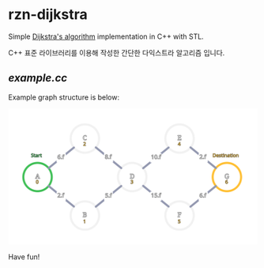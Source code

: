 # rzn-dijkstra

Simple [Dijkstra's algorithm](https://en.wikipedia.org/wiki/Dijkstra%27s_algorithm) implementation in C++ with STL.

C++ 표준 라이브러리를 이용해 작성한 간단한 다익스트라 알고리즘 입니다.

## *example.cc*

Example graph structure is below:

![](./asset/example-graph.svg)

Have fun!
